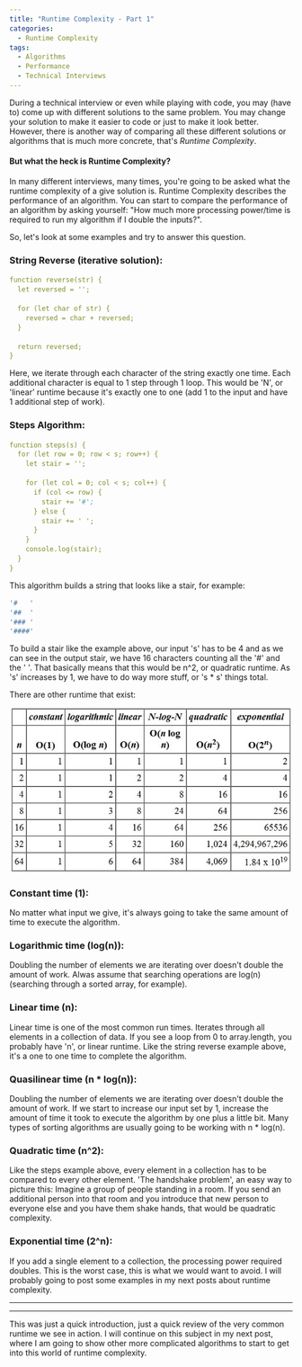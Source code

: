 ```yaml
---
title: "Runtime Complexity - Part 1"
categories:
  - Runtime Complexity
tags:
  - Algorithms
  - Performance
  - Technical Interviews
---
```


During a technical interview or even while playing with code, you may (have to) come up with different solutions to the same problem. You may change your solution to make it easier to code or just to make it look better. However, there is another way of comparing all these different solutions or algorithms that is much more concrete, that's *Runtime Complexity*.

#### But what the heck is Runtime Complexity?

In many different interviews, many times, you're going to be asked what the runtime complexity of a give solution is. Runtime Complexity describes the performance of an algorithm. You can start to compare the performance of an algorithm by asking yourself: "How much more processing power/time is required to run my algorithm if I double the inputs?".

So, let's look at some examples and try to answer this question.

### String Reverse (iterative solution):

```yaml
function reverse(str) {
  let reversed = '';

  for (let char of str) {
    reversed = char + reversed;
  }

  return reversed;
}
```
Here, we iterate through each character of the string exactly one time. Each additional character is equal to 1 step through 1 loop. This would be 'N', or 'linear' runtime because it's exactly one to one (add 1 to the input and have 1 additional step of work).

### Steps Algorithm:

```yaml
function steps(s) {
  for (let row = 0; row < s; row++) {
    let stair = '';

    for (let col = 0; col < s; col++) {
      if (col <= row) {
        stair += '#';
      } else {
        stair += ' ';
      }
    }
    console.log(stair);
  }
}
```
This algorithm builds a string that looks like a stair, for example:

```yaml
'#   '
'##  '
'### '
'####'
```

To build a stair like the example above, our input 's' has to be 4 and as we can see in the output stair, we have 16 characters counting all the '#' and the ' '. That basically means that this would be n^2, or quadratic runtime. As 's' increases by 1, we have to do way more stuff, or 's * s' things total.

There are other runtime that exist:

![](/assets/images/alg-tab.jpg)

### Constant time (1):
No matter what input we give, it's always going to take the same amount of time to execute the algorithm.

### Logarithmic time (log(n)):
Doubling the number of elements we are iterating over doesn't double the amount of work. Alwas assume that searching operations are log(n) (searching through a sorted array, for example).

### Linear time (n):
Linear time is one of the most common run times. Iterates through all elements in a collection of data. If you see a loop from 0 to array.length, you probably have 'n', or linear runtime. Like the string reverse example above, it's a one to one time to complete the algorithm.

### Quasilinear time (n * log(n)):
Doubling the number of elements we are iterating over doesn't double the amount of work. If we start to increase our input set by 1, increase the amount of time it took to execute the algorithm by one plus a little bit. Many types of sorting algorithms are usually going to be working with n * log(n).

### Quadratic time (n^2):
Like the steps example above, every element in a collection has to be compared to every other element. 'The handshake problem', an easy way to picture this: Imagine a group of people standing in a room. If you send an additional person into that room and you introduce that new person to everyone else and you have them shake hands, that would be quadratic complexity.

### Exponential time (2^n):
If you add a single element to a collection, the processing power required doubles. This is the worst case, this is what we would want to avoid. I will probably going to post some examples in my next posts about runtime complexity.

------------------
------------------

This was just a quick introduction, just a quick review of the very common runtime we see in action. I will continue on this subject in my next post, where I am going to show other more complicated algorithms to start to get into this world of runtime complexity.